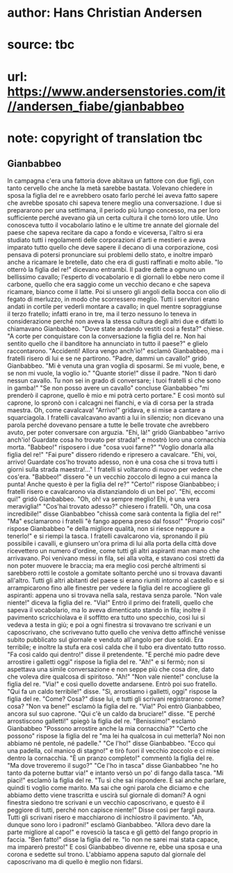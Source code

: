 # author: Hans Christian Andersen
# source: tbc
# url: https://www.andersenstories.com/it//andersen_fiabe/gianbabbeo
# note: copyright of translation tbc

## Gianbabbeo 

In campagna c'era una fattoria dove abitava un fattore con due figli,
con tanto cervello che anche la metà sarebbe bastata. Volevano chiedere
in sposa la figlia del re e avrebbero osato farlo perché lei aveva fatto
sapere che avrebbe sposato chi sapeva tenere meglio una conversazione.
I due si prepararono per una settimana, il periodo più lungo concesso,
ma per loro sufficiente perché avevano già un certa cultura il che tornò
loro utile. Uno conosceva tutto il vocabolario latino e le ultime tre
annate del giornale del paese che sapeva recitare da capo a fondo e
viceversa, l'altro si era studiato tutti i regolamenti delle
corporazioni d'arti e mestieri e aveva imparato tutto quello che deve
sapere il decano di una corporazione, così pensava di potersi
pronunciare sui problemi dello stato, e inoltre imparò anche a ricamare
le bretelle, dato che era di gusti raffinati e molto abile.
"Io otterrò la figlia del re!" dicevano entrambi. Il padre dette a
ognuno un bellissimo cavallo; l'esperto di vocabolario e di giornali lo
ebbe nero come il carbone, quello che era saggio come un vecchio decano
e che sapeva ricamare, bianco come il latte. Poi si unsero gli angoli
della bocca con olio di fegato di merluzzo, in modo che scorressero
meglio. Tutti i servitori erano andati in cortile per vederli montare a
cavallo; in quel mentre sopraggiunse il terzo fratello; infatti erano in
tre, ma il terzo nessuno lo teneva in considerazione perché non aveva la
stessa cultura degli altri due e difatti lo chiamavano Gianbabbeo.
"Dove state andando vestiti così a festa?" chiese.
"A corte per conquistare con la conversazione la figlia del re. Non hai
sentito quello che il banditore ha annunciato in tutto il paese?" e
glielo raccontarono.
"Accidenti! Allora vengo anch'io!" esclamò Gianbabbeo, ma i fratelli
risero di lui e se ne partirono.
"Padre, dammi un cavallo!" gridò Gianbabbeo. "Mi è venuta una gran
voglia di sposarmi. Se mi vuole, bene, e se non mi vuole, la voglio
io."
"Quante storie!" disse il padre. "Non ti darò nessun cavallo. Tu non
sei in grado di conversare; i tuoi fratelli sì che sono in gamba!"
"Se non posso avere un cavallo" concluse Gianbabbeo "mi prenderò il
caprone, quello è mio e mi potrà certo portare." E così montò sul
caprone, lo spronò con i calcagni nei fianchi, e via di corsa per la
strada maestra. Oh, come cavalcava!
"Arrivo!" gridava, e si mise a cantare a squarciagola.
I fratelli cavalcavano avanti a lui in silenzio; non dicevano una parola
perché dovevano pensare a tutte le belle trovate che avrebbero avuto,
per poter conversare con arguzia.
"Ehi, là!" gridò Gianbabbeo "arrivo anch'io! Guardate cosa ho
trovato per strada!" e mostrò loro una cornacchia morta.
"Babbeo!" risposero i due "cosa vuoi farne?"
"Voglio donarla alla figlia del re!"
"Fai pure" dissero ridendo e ripresero a cavalcare.
"Ehi, voi, arrivo! Guardate cos'ho trovato adesso, non è una cosa che
si trova tutti i giorni sulla strada maestra!..."
I fratelli si voltarono di nuovo per vedere che cos'era. "Babbeo!"
dissero "è un vecchio zoccolo di legno a cui manca la punta! Anche
questo è per la figlia del re?"
"Certo!" rispose Gianbabbeo; i fratelli risero e cavalcarono via
distanziandolo di un bel po'.
"Ehi, eccomi qui!" gridò Gianbabbeo. "Oh, oh! va sempre meglio! Ehi,
è una vera meraviglia!"
"Cos'hai trovato adesso?" chiesero i fratelli.
"Oh, una cosa incredibile!" disse Gianbabbeo "chissà come sarà
contenta la figlia del re!"
"Ma" esclamarono i fratelli "è fango appena preso dal fosso!"
"Proprio così" rispose Gianbabbeo "e della migliore qualità, non si
riesce neppure a tenerlo!" e si riempì la tasca.
I fratelli cavalcarono via, spronando il più possibile i cavalli, e
giunsero un'ora prima di lui alla porta della città dove ricevettero un
numero d'ordine, come tutti gli altri aspiranti man mano che
arrivavano. Poi venivano messi in fila, sei alla volta, e stavano così
stretti da non poter muovere le braccia; ma era meglio così perché
altrimenti si sarebbero rotti le costole a gomitate soltanto perché uno
si trovava davanti all'altro.
Tutti gli altri abitanti del paese si erano riuniti intorno al castello
e si arrampicarono fino alle finestre per vedere la figlia del re
accogliere gli aspiranti: appena uno si trovava nella sala, restava
senza parole.
"Non vale niente!" diceva la figlia del re. "Via!"
Entrò il primo dei fratelli, quello che sapeva il vocabolario, ma lo
aveva dimenticato stando in fila; inoltre il pavimento scricchiolava e
il soffitto era tutto uno specchio, così lui si vedeva a testa in giù; e
poi a ogni finestra si trovavano tre scrivani e un caposcrivano, che
scrivevano tutto quello che veniva detto affinché venisse subito
pubblicato sul giornale e venduto all'angolo per due soldi. Era
terribile; e inoltre la stufa era così calda che il tubo era diventato
tutto rosso.
"Fa così caldo qui dentro!" disse il pretendente.
"E perché mio padre deve arrostire i galletti oggi" rispose la figlia
del re.
"Ah!" e si fermò; non si aspettava una simile conversazione e non
seppe più che cosa dire, dato che voleva dire qualcosa di spiritoso.
"Ah!"
"Non vale niente!" concluse la figlia del re. "Via!" e così quello
dovette andarsene. Entrò poi suo fratello.
"Qui fa un caldo terribile!" disse.
"Sì, arrostiamo i galletti, oggi" rispose la figlia del re.
"Come? Cosa?" disse lui, e tutti gli scrivani registrarono: come?
cosa?
"Non va bene!" esclamò la figlia del re. "Via!"
Poi entrò Gianbabbeo, ancora sul suo caprone. "Qui c'è un caldo da
bruciare!" disse.
"E perché arrostiscono galletti!" spiegò la figlia del re.
"Benissimo!" esclamò Gianbabbeo "Possono arrostire anche la mia
cornacchia?"
"Certo che possono" rispose la figlia del re "ma lei ha qualcosa in
cui metterla? Noi non abbiamo né pentole, né padelle."
"Ce l'ho!" disse Gianbabbeo. "Ecco qui una padella, col manico di
stagno!" e tirò fuori il vecchio zoccolo e ci mise dentro la
cornacchia.
"È un pranzo completo!" commentò la figlia del re. "Ma dove troveremo
il sugo?"
"Ce l'ho in tasca" disse Gianbabbeo "ne ho tanto da poterne buttar
via!" e intanto versò un po' di fango dalla tasca.
"Mi piaci!" esclamò la figlia del re. "Tu sì che sai rispondere. E
sai anche parlare, quindi ti voglio come marito. Ma sai che ogni parola
che diciamo e che abbiamo detto viene trascritta e uscirà sul giornale
di domani? A ogni finestra siedono tre scrivani e un vecchio
caposcrivano, e questo è il peggiore di tutti, perché non capisce
niente!" Disse così per fargli paura. Tutti gli scrivani risero e
macchiarono di inchiostro il pavimento.
"Ah, dunque sono loro i padroni!" esclamò Gianbabbeo. "Allora devo
dare la parte migliore al capo!" e rovesciò la tasca e gli gettò del
fango proprio in faccia.
"Ben fatto!" disse la figlia del re. "Io non ne sarei mai stata
capace, ma imparerò presto!"
E così Gianbabbeo divenne re, ebbe una sposa e una corona e sedette sul
trono. L'abbiamo appena saputo dal giornale del caposcrivano ma di
quello è meglio non fidarsi.
